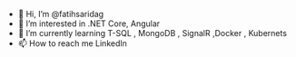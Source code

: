 - 👋 Hi, I’m @fatihsaridag
- 👀 I’m interested in .NET Core, Angular 
- 🌱 I’m currently learning T-SQL , MongoDB , SignalR ,Docker , Kubernets
- 📫 How to reach me  Linkedln 
<!---
fatihsaridag/fatihsaridag is a ✨ special ✨ repository because its `README.md` (this file) appears on your GitHub profile.
You can click the Preview link to take a look at your changes.
--->
